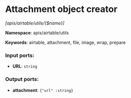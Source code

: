 # Attachment object creator

_[apis/airtable/utils/{$name}]_

__Namespace__: apis/airtable/utils

__Keywords__: airtable, attachment, file, image, wrap, prepare

### Input ports:

* __URL__: ` string `

### Output ports:

* __attachment__: ` {"url" :string} `

